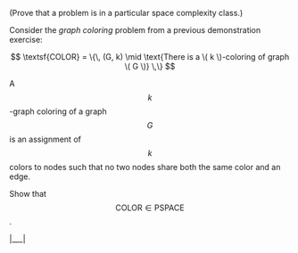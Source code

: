 (Prove that a problem is in a particular space complexity class.)

Consider the _graph coloring_ problem from a previous demonstration exercise:

$$
\textsf{COLOR} = \{\, (G, k) \mid \text{There is a \( k \)-coloring of graph \( G \)} \,\}
$$

A $$k$$-graph coloring of a graph $$G$$ is an assignment of $$k$$ colors to nodes such that no two nodes share both the same color and an edge.

Show that $$\mathsf{COLOR} \in \mathsf{PSPACE}$$.

|___|
